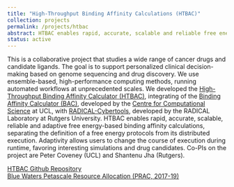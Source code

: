 ```yaml
---
title: "High-Throughput Binding Affinity Calculations (HTBAC)"
collection: projects
permalink: /projects/htbac
abstract: HTBAC enables rapid, accurate, scalable and reliable free energy-based binding affinity calculations.
status: active
---
```


This is a collaborative project that studies a wide range of cancer drugs and candidate ligands. The goal is to support personalized clinical decision-making based on genome sequencing and drug discovery. We use ensemble-based, high-performance computing methods, running automated workflows at unprecedented scales. We developed the [High-Throughput Binding Affinity Calculator (HTBAC)](https://github.com/radical-cybertools/htbac), integrating of the [Binding Affinity Calculator (BAC)](https://pubs.acs.org/doi/10.1021/ci8000937), developed by the [Centre for Computational Science](http://ccs.chem.ucl.ac.uk/) at UCL, with [RADICAL-Cybertools](https://radical-cybertools.github.io/), developed by the RADICAL Laboratory at Rutgers University. HTBAC enables rapid, accurate, scalable, reliable and adaptive free energy-based binding affinity calculations, separating the definition of a free energy protocols from its distributed execution. Adaptivity allows users to change the course of execution during runtime, favoring interesting simulations and drug candidates. Co-PIs on the project are Peter Coveney (UCL) and Shantenu Jha (Rutgers).

<a href="https://github.com/radical-cybertools/htbac"><i class="fa fa-github"></i> HTBAC Github Repository</a><br>
<a href="https://www.nsf.gov/awardsearch/showAward?AWD_ID=1713749&HistoricalAwards=false"><i class="fa fa-nsf"></i>Blue Waters Petascale Resource Allocation (PRAC, 2017-19)</a><br>
